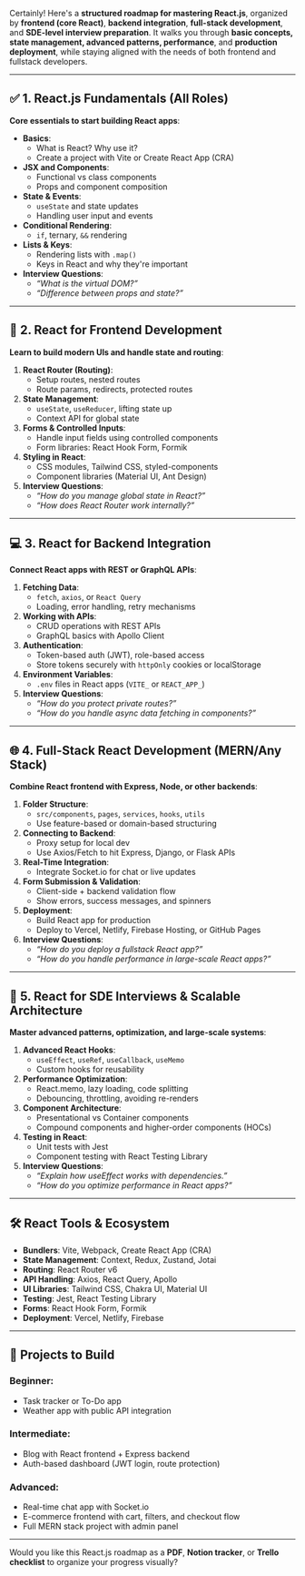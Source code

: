 Certainly! Here's a **structured roadmap for mastering React.js**, organized by **frontend (core React)**, **backend integration**, **full-stack development**, and **SDE-level interview preparation**. It walks you through **basic concepts, state management, advanced patterns, performance**, and **production deployment**, while staying aligned with the needs of both frontend and fullstack developers.

---

## ✅ **1. React.js Fundamentals (All Roles)**  
**Core essentials to start building React apps**:  
- **Basics**:
  - What is React? Why use it?
  - Create a project with Vite or Create React App (CRA)
- **JSX and Components**:
  - Functional vs class components
  - Props and component composition
- **State & Events**:
  - `useState` and state updates
  - Handling user input and events
- **Conditional Rendering**:
  - `if`, ternary, `&&` rendering
- **Lists & Keys**:
  - Rendering lists with `.map()`
  - Keys in React and why they're important
- **Interview Questions**:
  - *“What is the virtual DOM?”*  
  - *“Difference between props and state?”*

---

## 🎯 **2. React for Frontend Development**  
**Learn to build modern UIs and handle state and routing**:  
1. **React Router (Routing)**:
   - Setup routes, nested routes
   - Route params, redirects, protected routes
2. **State Management**:
   - `useState`, `useReducer`, lifting state up  
   - Context API for global state
3. **Forms & Controlled Inputs**:
   - Handle input fields using controlled components  
   - Form libraries: React Hook Form, Formik
4. **Styling in React**:
   - CSS modules, Tailwind CSS, styled-components
   - Component libraries (Material UI, Ant Design)
5. **Interview Questions**:
   - *“How do you manage global state in React?”*  
   - *“How does React Router work internally?”*

---

## 💻 **3. React for Backend Integration**  
**Connect React apps with REST or GraphQL APIs**:  
1. **Fetching Data**:
   - `fetch`, `axios`, or `React Query`  
   - Loading, error handling, retry mechanisms
2. **Working with APIs**:
   - CRUD operations with REST APIs  
   - GraphQL basics with Apollo Client
3. **Authentication**:
   - Token-based auth (JWT), role-based access  
   - Store tokens securely with `httpOnly` cookies or localStorage
4. **Environment Variables**:
   - `.env` files in React apps (`VITE_` or `REACT_APP_`)
5. **Interview Questions**:
   - *“How do you protect private routes?”*  
   - *“How do you handle async data fetching in components?”*

---

## 🌐 **4. Full-Stack React Development (MERN/Any Stack)**  
**Combine React frontend with Express, Node, or other backends**:  
1. **Folder Structure**:
   - `src/components`, `pages`, `services`, `hooks`, `utils`  
   - Use feature-based or domain-based structuring
2. **Connecting to Backend**:
   - Proxy setup for local dev  
   - Use Axios/Fetch to hit Express, Django, or Flask APIs
3. **Real-Time Integration**:
   - Integrate Socket.io for chat or live updates
4. **Form Submission & Validation**:
   - Client-side + backend validation flow  
   - Show errors, success messages, and spinners
5. **Deployment**:
   - Build React app for production  
   - Deploy to Vercel, Netlify, Firebase Hosting, or GitHub Pages
6. **Interview Questions**:
   - *“How do you deploy a fullstack React app?”*  
   - *“How do you handle performance in large-scale React apps?”*

---

## 🧠 **5. React for SDE Interviews & Scalable Architecture**  
**Master advanced patterns, optimization, and large-scale systems**:  
1. **Advanced React Hooks**:
   - `useEffect`, `useRef`, `useCallback`, `useMemo`  
   - Custom hooks for reusability
2. **Performance Optimization**:
   - React.memo, lazy loading, code splitting  
   - Debouncing, throttling, avoiding re-renders
3. **Component Architecture**:
   - Presentational vs Container components  
   - Compound components and higher-order components (HOCs)
4. **Testing in React**:
   - Unit tests with Jest  
   - Component testing with React Testing Library
5. **Interview Questions**:
   - *“Explain how useEffect works with dependencies.”*  
   - *“How do you optimize performance in React apps?”*

---

## 🛠️ **React Tools & Ecosystem**
- **Bundlers**: Vite, Webpack, Create React App (CRA)  
- **State Management**: Context, Redux, Zustand, Jotai  
- **Routing**: React Router v6  
- **API Handling**: Axios, React Query, Apollo  
- **UI Libraries**: Tailwind CSS, Chakra UI, Material UI  
- **Testing**: Jest, React Testing Library  
- **Forms**: React Hook Form, Formik  
- **Deployment**: Vercel, Netlify, Firebase

---

## 🚀 **Projects to Build**
### Beginner:
- Task tracker or To-Do app  
- Weather app with public API integration

### Intermediate:
- Blog with React frontend + Express backend  
- Auth-based dashboard (JWT login, route protection)

### Advanced:
- Real-time chat app with Socket.io  
- E-commerce frontend with cart, filters, and checkout flow  
- Full MERN stack project with admin panel

---

Would you like this React.js roadmap as a **PDF**, **Notion tracker**, or **Trello checklist** to organize your progress visually?